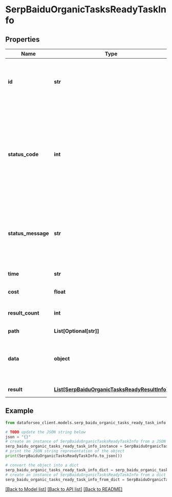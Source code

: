 # SerpBaiduOrganicTasksReadyTaskInfo


## Properties

Name | Type | Description | Notes
------------ | ------------- | ------------- | -------------
**id** | **str** | task identifier unique task identifier in our system in the UUID format | [optional] 
**status_code** | **int** | status code of the task generated by DataForSEO, can be within the following range: 10000-60000 you can find the full list of the response codes here | [optional] 
**status_message** | **str** | informational message of the task you can find the full list of general informational messages here | [optional] 
**time** | **str** | execution time, seconds | [optional] 
**cost** | **float** | total tasks cost, USD | [optional] 
**result_count** | **int** | number of elements in the result array | [optional] 
**path** | **List[Optional[str]]** | URL path | [optional] 
**data** | **object** | contains the same parameters that you specified in the POST request | [optional] 
**result** | [**List[SerpBaiduOrganicTasksReadyResultInfo]**](SerpBaiduOrganicTasksReadyResultInfo.md) | array of results | [optional] 

## Example

```python
from dataforseo_client.models.serp_baidu_organic_tasks_ready_task_info import SerpBaiduOrganicTasksReadyTaskInfo

# TODO update the JSON string below
json = "{}"
# create an instance of SerpBaiduOrganicTasksReadyTaskInfo from a JSON string
serp_baidu_organic_tasks_ready_task_info_instance = SerpBaiduOrganicTasksReadyTaskInfo.from_json(json)
# print the JSON string representation of the object
print(SerpBaiduOrganicTasksReadyTaskInfo.to_json())

# convert the object into a dict
serp_baidu_organic_tasks_ready_task_info_dict = serp_baidu_organic_tasks_ready_task_info_instance.to_dict()
# create an instance of SerpBaiduOrganicTasksReadyTaskInfo from a dict
serp_baidu_organic_tasks_ready_task_info_from_dict = SerpBaiduOrganicTasksReadyTaskInfo.from_dict(serp_baidu_organic_tasks_ready_task_info_dict)
```
[[Back to Model list]](../README.md#documentation-for-models) [[Back to API list]](../README.md#documentation-for-api-endpoints) [[Back to README]](../README.md)


